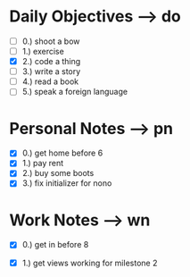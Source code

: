 # Daily Objectives --> do
- [ ] 0.) shoot a bow
- [ ] 1.) exercise
- [x] 2.) code a thing
- [ ] 3.) write a story
- [ ] 4.) read a book
- [ ] 5.) speak a foreign language

# Personal Notes --> pn
- [x] 0.) get home before 6
- [x] 1.) pay rent
- [x] 2.) buy some boots
- [x] 3.) fix initializer for nono

# Work Notes --> wn
- [x] 0.) get in before 8
- [x] 1.) get views working for milestone 2

